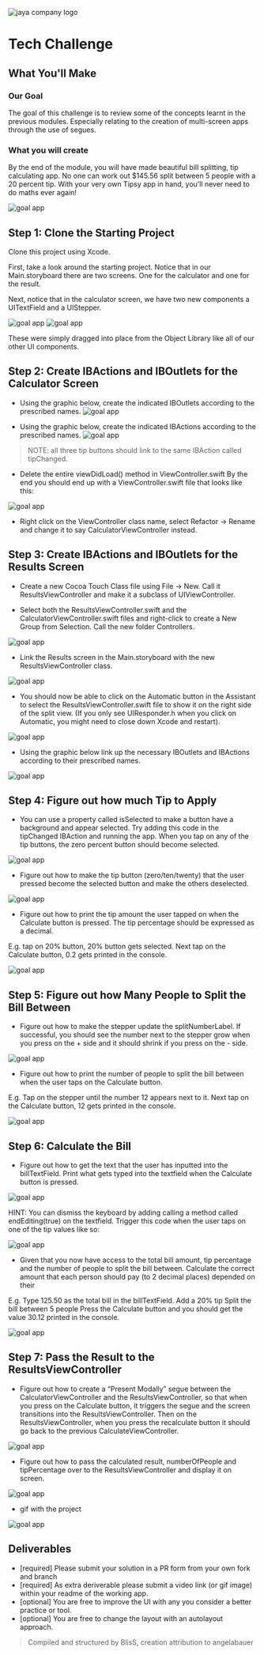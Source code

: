 ![jaya company logo](https://media-exp1.licdn.com/dms/image/C4E0BAQFrbiHicAxtPQ/company-logo_200_200/0?e=2159024400&v=beta&t=BQz9RsRUILUmnZ4JM6poK5XCxSAvVuefloBcLVolmR0)

# Tech Challenge

## What You'll Make

### Our Goal
The goal of this challenge is to review some of the concepts learnt in the previous modules. Especially relating to the creation of multi-screen apps through the use of segues.

### What you will create
By the end of the module, you will have made beautiful bill splitting, tip calculating app. No one can work out $145.56 split between 5 people with a 20 percent tip. With your very own Tipsy app in hand, you’ll never need to do maths ever again!

![goal app](./images/goal.gif)

## Step 1: Clone the Starting Project

Clone this project using Xcode.

First, take a look around the starting project. Notice that in our Main.storyboard there are two screens. One for the calculator and one for the result.

Next, notice that in the calculator screen, we have two new components a UITextField and a UIStepper.

![goal app](./images/one.png)
![goal app](./images/two.png)

These were simply dragged into place from the Object Library like all of our other UI components.

## Step 2: Create IBActions and IBOutlets for the Calculator Screen

* Using the graphic below, create the indicated IBOutlets according to the prescribed names.
![goal app](./images/three.png)

* Using the graphic below, create the indicated IBActions according to the prescribed names.
![goal app](./images/four.png)

> NOTE: all three tip buttons should link to the same IBAction called tipChanged.

* Delete the entire viewDidLoad() method in ViewController.swift
By the end you should end up with a ViewController.swift file that looks like this:

![goal app](./images/five.png)

* Right click on the ViewController class name, select Refactor → Rename and change it to say CalculatorViewController instead.

## Step 3: Create IBActions and IBOutlets for the Results Screen
* Create a new Cocoa Touch Class file using File → New. Call it ResultsViewController and make it a subclass of UIViewController.

* Select both the ResultsViewController.swift and the CalculatorViewController.swift files and right-click to create a New Group from Selection. Call the new folder Controllers.

![goal app](./images/six.png)

* Link the Results screen in the Main.storyboard with the new ResultsViewController class.

![goal app](./images/seven.png)

* You should now be able to click on the Automatic button in the Assistant to select the ResultsViewController.swift file to show it on the right side of the split view. (If you only see UIResponder.h when you click on Automatic, you might need to close down Xcode and restart).

![goal app](./images/eight.png)

* Using the graphic below link up the necessary IBOutlets and IBActions according to their prescribed names.

![goal app](./images/nine.png)

## Step 4: Figure out how much Tip to Apply

* You can use a property called isSelected to make a button have a background and appear selected. Try adding this code in the tipChanged IBAction and running the app. When you tap on any of the tip buttons, the zero percent button should become selected.

![goal app](./images/ten.png)

* Figure out how to make the tip button (zero/ten/twenty) that the user pressed become the selected button and make the others deselected.

![goal app](./images/eleven.gif)

* Figure out how to print the tip amount the user tapped on when the Calculate button is pressed. The tip percentage should be expressed as a decimal.

E.g. tap on 20% button, 20% button gets selected.
Next tap on the Calculate button, 0.2 gets printed in the console.

![goal app](./images/twelve.gif)

## Step 5: Figure out how Many People to Split the Bill Between

* Figure out how to make the stepper update the splitNumberLabel. If successful, you should see the number next to the stepper grow when you press on the + side and it should shrink if you press on the - side.

![goal app](./images/thirteen.gif)

* Figure out how to print the number of people to split the bill between when the user taps on the Calculate button.

E.g. Tap on the stepper until the number 12 appears next to it.
Next tap on the Calculate button, 12 gets printed in the console.

![goal app](./images/fourteen.gif)

## Step 6: Calculate the Bill

* Figure out how to get the text that the user has inputted into the billTextField. Print what gets typed into the textfield when the Calculate button is pressed.

![goal app](./images/fiveteen.gif)

HINT: You can dismiss the keyboard by adding calling a method called endEditing(true) on the textfield. Trigger this code when the user taps on one of the tip values like so:

![goal app](./images/sixteen.png)

* Given that you now have access to the total bill amount, tip percentage and the number of people to split the bill between. Calculate the correct amount that each person should pay (to 2 decimal places) depended on their

E.g. Type 125.50 as the total bill in the billTextField.
Add a 20% tip
Split the bill between 5 people
Press the Calculate button and you should get the value 30.12 printed in the console.

![goal app](./images/seventeen.gif)

## Step 7: Pass the Result to the ResultsViewController

* Figure out how to create a “Present Modally” segue between the CalculatorViewController and the ResultsViewController, so that when you press on the Calculate button, it triggers the segue and the screen transitions into the ResultsViewController. Then on the ResultsViewController, when you press the recalculate button it should go back to the previous CalculateViewController.

![goal app](./images/eightteen.gif)

* Figure out how to pass the calculated result, numberOfPeople and tipPercentage over to the ResultsViewController and display it on screen.

![goal app](./images/nineteen.gif)

* gif with the project

![goal app](./images/test.gif)




## Deliverables

* [required] Please submit your solution in a PR form from your own fork and branch
* [required] As extra deriverable please submit a video link (or gif image) within your readme of the working app.
* [optional] You are free to improve the UI with any you consider a better practice or tool.
* [optional] You are free to change the layout with an autolayout approach.

> Compiled and structured by BlisS, creation attribution to angelabauer
